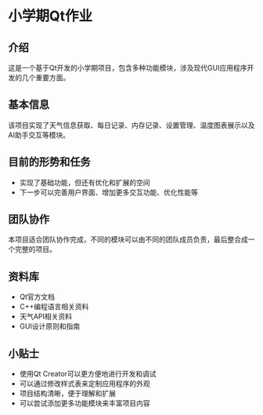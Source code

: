 

# 小学期Qt作业

## 介绍
这是一个基于Qt开发的小学期项目，包含多种功能模块，涉及现代GUI应用程序开发的几个重要方面。

## 基本信息
该项目实现了天气信息获取、每日记录、内存记录、设置管理、温度图表展示以及AI助手交互等模块。

## 目前的形势和任务
- 实现了基础功能，但还有优化和扩展的空间
- 下一步可以完善用户界面、增加更多交互功能、优化性能等

## 团队协作
本项目适合团队协作完成，不同的模块可以由不同的团队成员负责，最后整合成一个完整的项目。

## 资料库
- Qt官方文档
- C++编程语言相关资料
- 天气API相关资料
- GUI设计原则和指南

## 小贴士
- 使用Qt Creator可以更方便地进行开发和调试
- 可以通过修改样式表来定制应用程序的外观
- 项目结构清晰，便于理解和扩展
- 可以尝试添加更多功能模块来丰富项目内容